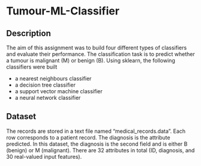 # Tumour-ML-Classifier

## Description
The aim of this assignment was to build four different types of classifiers and evaluate their performance. The classification task is to predict whether a tumour is malignant (M) or benign (B).
Using sklearn, the following classifiers were built
- a nearest neighbours classifier
- a decision tree classifier
- a support vector machine classifier
- a neural network classifier

## Dataset
The records are stored in a text file named “medical_records.data”. Each row corresponds to a patient record. The diagnosis is the attribute predicted. In this dataset, the diagnosis is the second field and is either B (benign) or M (malignant). There are 32 attributes in total (ID, diagnosis, and 30 real-valued input features).

